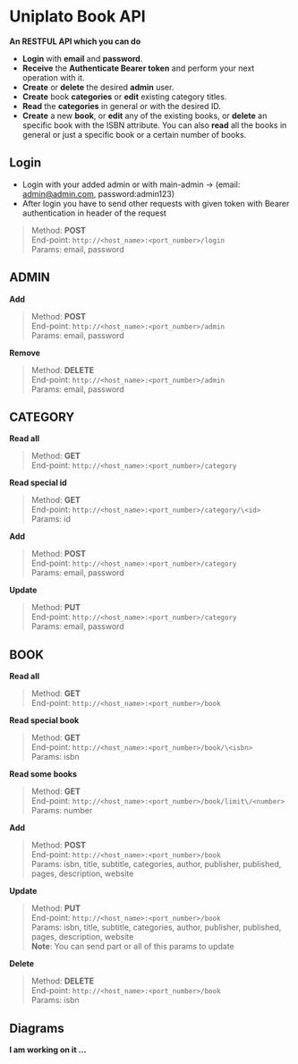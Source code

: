 # Uniplato Book API

**An RESTFUL API which you can do**

- **Login** with **email** and **password**.
- **Receive** the **Authenticate Bearer token** and perform your next operation with it.
- **Create** or **delete** the desired **admin** user.
- **Create** book **categories** or **edit** existing category titles.
- **Read** the **categories** in general or with the desired ID.
- **Create** a new **book**, or **edit** any of the existing books, or **delete** an specific book with the ISBN attribute. You can also **read** all the books in general or just a specific book or a certain number of books.

## Login

- Login with your added admin or with main-admin -> (email: admin@admin.com, password:admin123)
- After login you have to send other requests with given token with Bearer authentication in header of the request

> Method: **POST**  
> End-point: `http://<host_name>:<port_number>/login`  
> Params: email, password

## ADMIN

**Add**

> Method: **POST**  
> End-point: `http://<host_name>:<port_number>/admin`  
> Params: email, password

**Remove**

> Method: **DELETE**  
> End-point: `http://<host_name>:<port_number>/admin`  
> Params: email, password

## CATEGORY

**Read all**

> Method: **GET**  
> End-point: `http://<host_name>:<port_number>/category`

**Read special id**

> Method: **GET**  
> End-point: `http://<host_name>:<port_number>/category/\<id>`  
> Params: id

**Add**

> Method: **POST**  
> End-point: `http://<host_name>:<port_number>/category`  
> Params: email, password

**Update**

> Method: **PUT**  
> End-point: `http://<host_name>:<port_number>/category`  
> Params: email, password

## BOOK

**Read all**

> Method: **GET**  
> End-point: `http://<host_name>:<port_number>/book`

**Read special book**

> Method: **GET**  
> End-point: `http://<host_name>:<port_number>/book/\<isbn>`  
> Params: isbn

**Read some books**

> Method: **GET**  
> End-point: `http://<host_name>:<port_number>/book/limit\/<number>`  
> Params: number

**Add**

> Method: **POST**  
> End-point: `http://<host_name>:<port_number>/book`  
> Params: isbn, title, subtitle, categories, author, publisher, published, pages, description, website

**Update**

> Method: **PUT**  
> End-point: `http://<host_name>:<port_number>/book`  
> Params: isbn, title, subtitle, categories, author, publisher, published, pages, description, website  
> **Note**: You can send part or all of this params to update

**Delete**

> Method: **DELETE**  
> End-point: `http://<host_name>:<port_number>/book`  
> Params: isbn

## Diagrams

**I am working on it ...**
